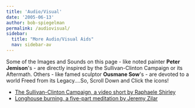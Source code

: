 ```yaml
---
title: 'Audio/Visual'
date: '2005-06-13'
author: bob-spiegelman
permalink: /audiovisual/
sidebar:
  title: "More Audio/Visual Aids"
  nav: sidebar-av
---
```

Some of the Images and Sounds on this page - like noted painter **Peter Jemison**'s - are directly inspired by the Sullivan-Clinton Campaign or its Aftermath. Others - like famed sculptor **Ousmane Sow**'s - are devoted to a world Freed from its Legacy....So, Scroll Down and Click the icons!


  - [The Sullivan-Clinton Campaign, a video short by Raphaele Shirley](/audiovisual/sullivan-clinton-video/)
  - [Longhouse burning, a five-part meditation by Jeremy Zilar](/audiovisual/animation/longhouse-burning/)
